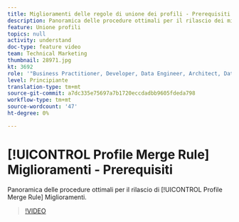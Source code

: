 ```yaml
---
title: Miglioramenti delle regole di unione dei profili - Prerequisiti
description: Panoramica delle procedure ottimali per il rilascio dei miglioramenti delle regole di unione dei profili.
feature: Unione profili
topics: null
activity: understand
doc-type: feature video
team: Technical Marketing
thumbnail: 28971.jpg
kt: 3692
role: '"Business Practitioner, Developer, Data Engineer, Architect, Data Architect, Administrator, Leader"'
level: Principiante
translation-type: tm+mt
source-git-commit: a7dc335e75697a7b1720eccdadbb9605fdeda798
workflow-type: tm+mt
source-wordcount: '47'
ht-degree: 0%

---
```



# [!UICONTROL Profile Merge Rule] Miglioramenti - Prerequisiti

Panoramica delle procedure ottimali per il rilascio di [!UICONTROL Profile Merge Rule] Miglioramenti.

>[!VIDEO](https://video.tv.adobe.com/v/28971/?quality=12)
